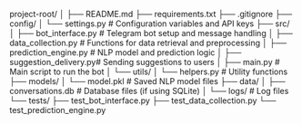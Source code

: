 project-root/
│
├── README.md
├── requirements.txt
├── .gitignore
├── config/
│   └── settings.py           # Configuration variables and API keys
├── src/
│   ├── bot_interface.py      # Telegram bot setup and message handling
│   ├── data_collection.py    # Functions for data retrieval and preprocessing
│   ├── prediction_engine.py  # NLP model and prediction logic
│   ├── suggestion_delivery.py# Sending suggestions to users
│   ├── main.py               # Main script to run the bot
│   └── utils/
│       └── helpers.py        # Utility functions
├── models/
│   └── model.pkl             # Saved NLP model files
├── data/
│   ├── conversations.db      # Database files (if using SQLite)
│   └── logs/                 # Log files
└── tests/
    ├── test_bot_interface.py
    ├── test_data_collection.py
    └── test_prediction_engine.py